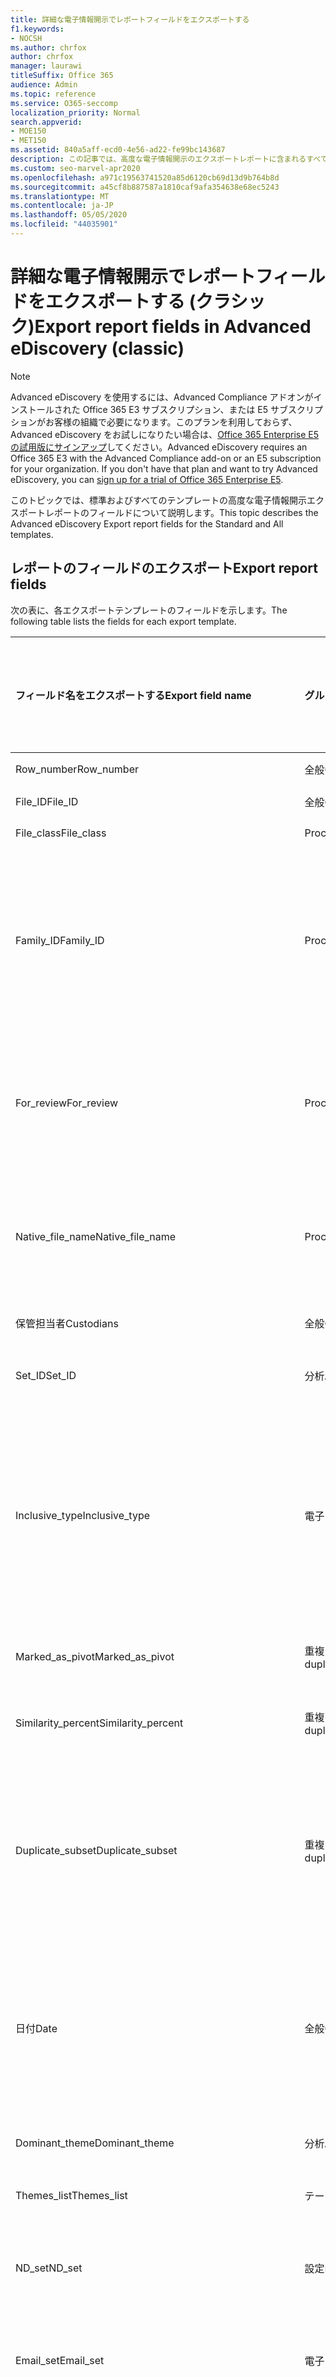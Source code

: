 ```yaml
---
title: 詳細な電子情報開示でレポートフィールドをエクスポートする
f1.keywords:
- NOCSH
ms.author: chrfox
author: chrfox
manager: laurawi
titleSuffix: Office 365
audience: Admin
ms.topic: reference
ms.service: O365-seccomp
localization_priority: Normal
search.appverid:
- MOE150
- MET150
ms.assetid: 840a5aff-ecd0-4e56-ad22-fe99bc143687
description: この記事では、高度な電子情報開示のエクスポートレポートに含まれるすべてのフィールドについて説明します。
ms.custom: seo-marvel-apr2020
ms.openlocfilehash: a971c19563741520a85d6120cb69d13d9b764b8d
ms.sourcegitcommit: a45cf8b887587a1810caf9afa354638e68ec5243
ms.translationtype: MT
ms.contentlocale: ja-JP
ms.lasthandoff: 05/05/2020
ms.locfileid: "44035901"
---
```

# <a name="export-report-fields-in-advanced-ediscovery-classic"></a><span data-ttu-id="6d597-103">詳細な電子情報開示でレポートフィールドをエクスポートする (クラシック)</span><span class="sxs-lookup"><span data-stu-id="6d597-103">Export report fields in Advanced eDiscovery (classic)</span></span>

> [!NOTE]
> <span data-ttu-id="6d597-p101">Advanced eDiscovery を使用するには、Advanced Compliance アドオンがインストールされた Office 365 E3 サブスクリプション、または E5 サブスクリプションがお客様の組織で必要になります。このプランを利用しておらず、Advanced eDiscovery をお試しになりたい場合は、[Office 365 Enterprise E5 の試用版にサインアップ](https://go.microsoft.com/fwlink/p/?LinkID=698279)してください。</span><span class="sxs-lookup"><span data-stu-id="6d597-p101">Advanced eDiscovery requires an Office 365 E3 with the Advanced Compliance add-on or an E5 subscription for your organization. If you don't have that plan and want to try Advanced eDiscovery, you can [sign up for a trial of Office 365 Enterprise E5](https://go.microsoft.com/fwlink/p/?LinkID=698279).</span></span> 
  
<span data-ttu-id="6d597-106">このトピックでは、標準およびすべてのテンプレートの高度な電子情報開示エクスポートレポートのフィールドについて説明します。</span><span class="sxs-lookup"><span data-stu-id="6d597-106">This topic describes the Advanced eDiscovery Export report fields for the Standard and All templates.</span></span>
  
## <a name="export-report-fields"></a><span data-ttu-id="6d597-107">レポートのフィールドのエクスポート</span><span class="sxs-lookup"><span data-stu-id="6d597-107">Export report fields</span></span>

<span data-ttu-id="6d597-108">次の表に、各エクスポートテンプレートのフィールドを示します。</span><span class="sxs-lookup"><span data-stu-id="6d597-108">The following table lists the fields for each export template.</span></span>
  
|<span data-ttu-id="6d597-109">**フィールド名をエクスポートする**</span><span class="sxs-lookup"><span data-stu-id="6d597-109">**Export field name**</span></span>|<span data-ttu-id="6d597-110">**グループ**</span><span class="sxs-lookup"><span data-stu-id="6d597-110">**Group**</span></span>|<span data-ttu-id="6d597-111">**説明**</span><span class="sxs-lookup"><span data-stu-id="6d597-111">**Description**</span></span>|<span data-ttu-id="6d597-112">**標準テンプレートで使用可能**</span><span class="sxs-lookup"><span data-stu-id="6d597-112">**Available in Standard template**</span></span>|<span data-ttu-id="6d597-113">**すべてのテンプレートで使用可能**</span><span class="sxs-lookup"><span data-stu-id="6d597-113">**Available in All template**</span></span>|
|:-----|:-----|:-----|:-----|:-----|
|<span data-ttu-id="6d597-114">Row_number</span><span class="sxs-lookup"><span data-stu-id="6d597-114">Row_number</span></span>  <br/> |<span data-ttu-id="6d597-115">全般</span><span class="sxs-lookup"><span data-stu-id="6d597-115">General</span></span>  <br/> |<span data-ttu-id="6d597-116">行番号を指定します。</span><span class="sxs-lookup"><span data-stu-id="6d597-116">Row number.</span></span>  <br/> |<span data-ttu-id="6d597-117">はい</span><span class="sxs-lookup"><span data-stu-id="6d597-117">Yes</span></span>  <br/> |<span data-ttu-id="6d597-118">はい</span><span class="sxs-lookup"><span data-stu-id="6d597-118">Yes</span></span>  <br/> |
|<span data-ttu-id="6d597-119">File_ID</span><span class="sxs-lookup"><span data-stu-id="6d597-119">File_ID</span></span>  <br/> |<span data-ttu-id="6d597-120">全般</span><span class="sxs-lookup"><span data-stu-id="6d597-120">General</span></span>  <br/> |<span data-ttu-id="6d597-121">ファイル ID。</span><span class="sxs-lookup"><span data-stu-id="6d597-121">File ID.</span></span>  <br/> |<span data-ttu-id="6d597-122">はい</span><span class="sxs-lookup"><span data-stu-id="6d597-122">Yes</span></span>  <br/> |<span data-ttu-id="6d597-123">はい</span><span class="sxs-lookup"><span data-stu-id="6d597-123">Yes</span></span>  <br/> |
|<span data-ttu-id="6d597-124">File_class</span><span class="sxs-lookup"><span data-stu-id="6d597-124">File_class</span></span>  <br/> |<span data-ttu-id="6d597-125">Processing</span><span class="sxs-lookup"><span data-stu-id="6d597-125">Processing</span></span>  <br/> |<span data-ttu-id="6d597-126">File クラス。</span><span class="sxs-lookup"><span data-stu-id="6d597-126">File class.</span></span>  <br/> |<span data-ttu-id="6d597-127">はい</span><span class="sxs-lookup"><span data-stu-id="6d597-127">Yes</span></span>  <br/> |<span data-ttu-id="6d597-128">はい</span><span class="sxs-lookup"><span data-stu-id="6d597-128">Yes</span></span>  <br/> |
|<span data-ttu-id="6d597-129">Family_ID</span><span class="sxs-lookup"><span data-stu-id="6d597-129">Family_ID</span></span>  <br/> |<span data-ttu-id="6d597-130">Processing</span><span class="sxs-lookup"><span data-stu-id="6d597-130">Processing</span></span>  <br/> |<span data-ttu-id="6d597-131">ファイルをグループ化するために使用される数値識別子 (通常はメールインスタンスとその添付ファイル)。</span><span class="sxs-lookup"><span data-stu-id="6d597-131">Numeric identifier that is used to group files (usually email instance and its attachments).</span></span>  <br/> |<span data-ttu-id="6d597-132">はい</span><span class="sxs-lookup"><span data-stu-id="6d597-132">Yes</span></span>  <br/> |<span data-ttu-id="6d597-133">はい</span><span class="sxs-lookup"><span data-stu-id="6d597-133">Yes</span></span>  <br/> |
|<span data-ttu-id="6d597-134">For_review</span><span class="sxs-lookup"><span data-stu-id="6d597-134">For_review</span></span>  <br/> |<span data-ttu-id="6d597-135">Processing</span><span class="sxs-lookup"><span data-stu-id="6d597-135">Processing</span></span>  <br/> |<span data-ttu-id="6d597-136">フィールドがレビューのためにエクスポートに含まれることを示すフラグ。</span><span class="sxs-lookup"><span data-stu-id="6d597-136">Flag to indicate that the field will be included in export for review.</span></span>  <br/> |<span data-ttu-id="6d597-137">はい</span><span class="sxs-lookup"><span data-stu-id="6d597-137">Yes</span></span>  <br/> |<span data-ttu-id="6d597-138">はい</span><span class="sxs-lookup"><span data-stu-id="6d597-138">Yes</span></span>  <br/> |
|<span data-ttu-id="6d597-139">Native_file_name</span><span class="sxs-lookup"><span data-stu-id="6d597-139">Native_file_name</span></span>  <br/> |<span data-ttu-id="6d597-140">Processing</span><span class="sxs-lookup"><span data-stu-id="6d597-140">Processing</span></span>  <br/> |<span data-ttu-id="6d597-141">ネイティブファイル名。フォルダーと拡張子を参照しません。</span><span class="sxs-lookup"><span data-stu-id="6d597-141">Native file name, without referencing folder and extension.</span></span>  <br/> |<span data-ttu-id="6d597-142">はい</span><span class="sxs-lookup"><span data-stu-id="6d597-142">Yes</span></span>  <br/> |<span data-ttu-id="6d597-143">はい</span><span class="sxs-lookup"><span data-stu-id="6d597-143">Yes</span></span>  <br/> |
|<span data-ttu-id="6d597-144">保管担当者</span><span class="sxs-lookup"><span data-stu-id="6d597-144">Custodians</span></span>  <br/> |<span data-ttu-id="6d597-145">全般</span><span class="sxs-lookup"><span data-stu-id="6d597-145">General</span></span>  <br/> |<span data-ttu-id="6d597-146">ファイルの保管担当者。</span><span class="sxs-lookup"><span data-stu-id="6d597-146">Custodian of the file.</span></span>  <br/> |<span data-ttu-id="6d597-147">はい</span><span class="sxs-lookup"><span data-stu-id="6d597-147">Yes</span></span>  <br/> |<span data-ttu-id="6d597-148">はい</span><span class="sxs-lookup"><span data-stu-id="6d597-148">Yes</span></span>  <br/> |
|<span data-ttu-id="6d597-149">Set_ID</span><span class="sxs-lookup"><span data-stu-id="6d597-149">Set_ID</span></span>  <br/> |<span data-ttu-id="6d597-150">分析</span><span class="sxs-lookup"><span data-stu-id="6d597-150">Analyze</span></span>  <br/> |<span data-ttu-id="6d597-151">"ND set" または "Email set" id。</span><span class="sxs-lookup"><span data-stu-id="6d597-151">"ND set" or "Email set" id.</span></span>  <br/> |<span data-ttu-id="6d597-152">はい</span><span class="sxs-lookup"><span data-stu-id="6d597-152">Yes</span></span>  <br/> |<span data-ttu-id="6d597-153">はい</span><span class="sxs-lookup"><span data-stu-id="6d597-153">Yes</span></span>  <br/> |
|<span data-ttu-id="6d597-154">Inclusive_type</span><span class="sxs-lookup"><span data-stu-id="6d597-154">Inclusive_type</span></span>  <br/> |<span data-ttu-id="6d597-155">電子メール</span><span class="sxs-lookup"><span data-stu-id="6d597-155">Email</span></span>  <br/> |<span data-ttu-id="6d597-156">次の値に従ってファイルが包含されているかどうかを示します。 0-包含ではない、1-包括、2: 包括的コピー。</span><span class="sxs-lookup"><span data-stu-id="6d597-156">Indicates if file is inclusive, according to the following values: 0 - not inclusive, 1 - Inclusive, 2 - Inclusive minus, 3 - Inclusive copy.</span></span>  <br/> |<span data-ttu-id="6d597-157">はい</span><span class="sxs-lookup"><span data-stu-id="6d597-157">Yes</span></span>  <br/> |<span data-ttu-id="6d597-158">はい</span><span class="sxs-lookup"><span data-stu-id="6d597-158">Yes</span></span>  <br/> |
|<span data-ttu-id="6d597-159">Marked_as_pivot</span><span class="sxs-lookup"><span data-stu-id="6d597-159">Marked_as_pivot</span></span>  <br/> |<span data-ttu-id="6d597-160">重複の近似</span><span class="sxs-lookup"><span data-stu-id="6d597-160">Near duplicates</span></span>  <br/> |<span data-ttu-id="6d597-161">ファイルがピボットかどうかを示します。</span><span class="sxs-lookup"><span data-stu-id="6d597-161">Indicates if the file is a pivot.</span></span>  <br/> |<span data-ttu-id="6d597-162">はい</span><span class="sxs-lookup"><span data-stu-id="6d597-162">Yes</span></span>  <br/> |<span data-ttu-id="6d597-163">はい</span><span class="sxs-lookup"><span data-stu-id="6d597-163">Yes</span></span>  <br/> |
|<span data-ttu-id="6d597-164">Similarity_percent</span><span class="sxs-lookup"><span data-stu-id="6d597-164">Similarity_percent</span></span>  <br/> |<span data-ttu-id="6d597-165">重複の近似</span><span class="sxs-lookup"><span data-stu-id="6d597-165">Near duplicates</span></span>  <br/> |<span data-ttu-id="6d597-166">ピボットに対する類似性の割合。</span><span class="sxs-lookup"><span data-stu-id="6d597-166">Percentage of similarity relative to the pivot.</span></span>  <br/> |<span data-ttu-id="6d597-167">はい</span><span class="sxs-lookup"><span data-stu-id="6d597-167">Yes</span></span>  <br/> |<span data-ttu-id="6d597-168">はい</span><span class="sxs-lookup"><span data-stu-id="6d597-168">Yes</span></span>  <br/> |
|<span data-ttu-id="6d597-169">Duplicate_subset</span><span class="sxs-lookup"><span data-stu-id="6d597-169">Duplicate_subset</span></span>  <br/> |<span data-ttu-id="6d597-170">重複の近似</span><span class="sxs-lookup"><span data-stu-id="6d597-170">Near duplicates</span></span>  <br/> |<span data-ttu-id="6d597-171">重複したサブセットの一意の識別子。</span><span class="sxs-lookup"><span data-stu-id="6d597-171">Unique identifier of the duplicate subset.</span></span> <span data-ttu-id="6d597-172">ファイルが完全にテキストの複製であるかどうかを示します。</span><span class="sxs-lookup"><span data-stu-id="6d597-172">Indicates whether the file has exact text duplicates.</span></span>  <br/> |<span data-ttu-id="6d597-173">はい</span><span class="sxs-lookup"><span data-stu-id="6d597-173">Yes</span></span>  <br/> |<span data-ttu-id="6d597-174">はい</span><span class="sxs-lookup"><span data-stu-id="6d597-174">Yes</span></span>  <br/> |
|<span data-ttu-id="6d597-175">日付</span><span class="sxs-lookup"><span data-stu-id="6d597-175">Date</span></span>  <br/> |<span data-ttu-id="6d597-176">全般</span><span class="sxs-lookup"><span data-stu-id="6d597-176">General</span></span>  <br/> |<span data-ttu-id="6d597-177">ファイルの日付 (ファイルの種類によって異なります-電子メール: 送信日、ドキュメント: 日付が変更されます)。</span><span class="sxs-lookup"><span data-stu-id="6d597-177">Date of file (depends on file type - email: date sent; document: date modified).</span></span>  <br/> |<span data-ttu-id="6d597-178">はい</span><span class="sxs-lookup"><span data-stu-id="6d597-178">Yes</span></span>  <br/> |<span data-ttu-id="6d597-179">はい</span><span class="sxs-lookup"><span data-stu-id="6d597-179">Yes</span></span>  <br/> |
|<span data-ttu-id="6d597-180">Dominant_theme</span><span class="sxs-lookup"><span data-stu-id="6d597-180">Dominant_theme</span></span>  <br/> |<span data-ttu-id="6d597-181">分析</span><span class="sxs-lookup"><span data-stu-id="6d597-181">Analyze</span></span>  <br/> |<span data-ttu-id="6d597-182">ファイルの主なテーマ。</span><span class="sxs-lookup"><span data-stu-id="6d597-182">Primary Theme of the file.</span></span>  <br/> |<span data-ttu-id="6d597-183">はい</span><span class="sxs-lookup"><span data-stu-id="6d597-183">Yes</span></span>  <br/> |<span data-ttu-id="6d597-184">はい</span><span class="sxs-lookup"><span data-stu-id="6d597-184">Yes</span></span>  <br/> |
|<span data-ttu-id="6d597-185">Themes_list</span><span class="sxs-lookup"><span data-stu-id="6d597-185">Themes_list</span></span>  <br/> |<span data-ttu-id="6d597-186">テーマ</span><span class="sxs-lookup"><span data-stu-id="6d597-186">Themes</span></span>  <br/> |<span data-ttu-id="6d597-187">テーマ名のリスト。</span><span class="sxs-lookup"><span data-stu-id="6d597-187">List of Theme names.</span></span>  <br/> |<span data-ttu-id="6d597-188">はい</span><span class="sxs-lookup"><span data-stu-id="6d597-188">Yes</span></span>  <br/> |<span data-ttu-id="6d597-189">はい</span><span class="sxs-lookup"><span data-stu-id="6d597-189">Yes</span></span>  <br/> |
|<span data-ttu-id="6d597-190">ND_set</span><span class="sxs-lookup"><span data-stu-id="6d597-190">ND_set</span></span>  <br/> |<span data-ttu-id="6d597-191">設定</span><span class="sxs-lookup"><span data-stu-id="6d597-191">EquiSet</span></span>  <br/> |<span data-ttu-id="6d597-192">Nearduplicate セットの一意の数値識別子。</span><span class="sxs-lookup"><span data-stu-id="6d597-192">Unique numeric identifier of a Nearduplicate set.</span></span>  <br/> |<span data-ttu-id="6d597-193">はい</span><span class="sxs-lookup"><span data-stu-id="6d597-193">Yes</span></span>  <br/> |<span data-ttu-id="6d597-194">はい</span><span class="sxs-lookup"><span data-stu-id="6d597-194">Yes</span></span>  <br/> |
|<span data-ttu-id="6d597-195">Email_set</span><span class="sxs-lookup"><span data-stu-id="6d597-195">Email_set</span></span>  <br/> |<span data-ttu-id="6d597-196">電子メール</span><span class="sxs-lookup"><span data-stu-id="6d597-196">Email</span></span>  <br/> |<span data-ttu-id="6d597-197">電子メールセットの一意の数値識別子。</span><span class="sxs-lookup"><span data-stu-id="6d597-197">Unique numeric identifier of an Email set.</span></span>  <br/> |<span data-ttu-id="6d597-198">はい</span><span class="sxs-lookup"><span data-stu-id="6d597-198">Yes</span></span>  <br/> |<span data-ttu-id="6d597-199">はい</span><span class="sxs-lookup"><span data-stu-id="6d597-199">Yes</span></span>  <br/> |
|<span data-ttu-id="6d597-200">Email_thread</span><span class="sxs-lookup"><span data-stu-id="6d597-200">Email_thread</span></span>  <br/> |<span data-ttu-id="6d597-201">電子メール</span><span class="sxs-lookup"><span data-stu-id="6d597-201">Email</span></span>  <br/> |<span data-ttu-id="6d597-202">メールセット内の電子メールの位置について説明します。これは、ルートから現在の電子メールへのすべてのノード Id で構成され、ピリオドで区切られています。</span><span class="sxs-lookup"><span data-stu-id="6d597-202">Describes the position of the email within the Email set Consists of all Node IDs from the root to the current email, separated by periods.</span></span>  <br/> |<span data-ttu-id="6d597-203">はい</span><span class="sxs-lookup"><span data-stu-id="6d597-203">Yes</span></span>  <br/> |<span data-ttu-id="6d597-204">はい</span><span class="sxs-lookup"><span data-stu-id="6d597-204">Yes</span></span>  <br/> |
|<span data-ttu-id="6d597-205">Email_subject</span><span class="sxs-lookup"><span data-stu-id="6d597-205">Email_subject</span></span>  <br/> |<span data-ttu-id="6d597-206">電子メール</span><span class="sxs-lookup"><span data-stu-id="6d597-206">Email</span></span>  <br/> |<span data-ttu-id="6d597-207">電子メールの件名。</span><span class="sxs-lookup"><span data-stu-id="6d597-207">Subject of the email.</span></span>  <br/> |<span data-ttu-id="6d597-208">はい</span><span class="sxs-lookup"><span data-stu-id="6d597-208">Yes</span></span>  <br/> |<span data-ttu-id="6d597-209">はい</span><span class="sxs-lookup"><span data-stu-id="6d597-209">Yes</span></span>  <br/> |
|<span data-ttu-id="6d597-210">Email_date_sent</span><span class="sxs-lookup"><span data-stu-id="6d597-210">Email_date_sent</span></span>  <br/> |<span data-ttu-id="6d597-211">電子メール</span><span class="sxs-lookup"><span data-stu-id="6d597-211">Email</span></span>  <br/> |<span data-ttu-id="6d597-212">電子メールが送信された日付。</span><span class="sxs-lookup"><span data-stu-id="6d597-212">Date on which the email was sent.</span></span>  <br/> |<span data-ttu-id="6d597-213">はい</span><span class="sxs-lookup"><span data-stu-id="6d597-213">Yes</span></span>  <br/> |<span data-ttu-id="6d597-214">はい</span><span class="sxs-lookup"><span data-stu-id="6d597-214">Yes</span></span>  <br/> |
|<span data-ttu-id="6d597-215">Email_participants</span><span class="sxs-lookup"><span data-stu-id="6d597-215">Email_participants</span></span>  <br/> |<span data-ttu-id="6d597-216">電子メール</span><span class="sxs-lookup"><span data-stu-id="6d597-216">Email</span></span>  <br/> |<span data-ttu-id="6d597-217">電子メールスレッド内のすべての参加者の電子メールアドレス (欠落したリンクを含む)。</span><span class="sxs-lookup"><span data-stu-id="6d597-217">Email addresses of all participants in an email thread, including for missing links.</span></span>  <br/> |<span data-ttu-id="6d597-218">はい</span><span class="sxs-lookup"><span data-stu-id="6d597-218">Yes</span></span>  <br/> |<span data-ttu-id="6d597-219">はい</span><span class="sxs-lookup"><span data-stu-id="6d597-219">Yes</span></span>  <br/> |
|<span data-ttu-id="6d597-220">Email_participant_domains</span><span class="sxs-lookup"><span data-stu-id="6d597-220">Email_participant_domains</span></span>  <br/> |<span data-ttu-id="6d597-221">電子メール</span><span class="sxs-lookup"><span data-stu-id="6d597-221">Email</span></span>  <br/> |<span data-ttu-id="6d597-222">電子メールスレッド内のすべての参加者のドメイン (欠落したリンクを含む)。</span><span class="sxs-lookup"><span data-stu-id="6d597-222">Domains of all participants in an email thread, including for missing link.</span></span>  <br/> |<span data-ttu-id="6d597-223">はい</span><span class="sxs-lookup"><span data-stu-id="6d597-223">Yes</span></span>  <br/> |<span data-ttu-id="6d597-224">はい</span><span class="sxs-lookup"><span data-stu-id="6d597-224">Yes</span></span>  <br/> |
|<span data-ttu-id="6d597-225">Email_sender</span><span class="sxs-lookup"><span data-stu-id="6d597-225">Email_sender</span></span>  <br/> |<span data-ttu-id="6d597-226">電子メール</span><span class="sxs-lookup"><span data-stu-id="6d597-226">Email</span></span>  <br/> |<span data-ttu-id="6d597-227">電子メールの送信者の名前またはアドレス。</span><span class="sxs-lookup"><span data-stu-id="6d597-227">Email sender name and/or address.</span></span>  <br/> |<span data-ttu-id="6d597-228">はい</span><span class="sxs-lookup"><span data-stu-id="6d597-228">Yes</span></span>  <br/> |<span data-ttu-id="6d597-229">はい</span><span class="sxs-lookup"><span data-stu-id="6d597-229">Yes</span></span>  <br/> |
|<span data-ttu-id="6d597-230">Email_sender_domain</span><span class="sxs-lookup"><span data-stu-id="6d597-230">Email_sender_domain</span></span>  <br/> |<span data-ttu-id="6d597-231">電子メール</span><span class="sxs-lookup"><span data-stu-id="6d597-231">Email</span></span>  <br/> |<span data-ttu-id="6d597-232">電子メールの送信者のドメイン。</span><span class="sxs-lookup"><span data-stu-id="6d597-232">Email sender's domain.</span></span>  <br/> |<span data-ttu-id="6d597-233">はい</span><span class="sxs-lookup"><span data-stu-id="6d597-233">Yes</span></span>  <br/> |<span data-ttu-id="6d597-234">はい</span><span class="sxs-lookup"><span data-stu-id="6d597-234">Yes</span></span>  <br/> |
|<span data-ttu-id="6d597-235">Email_to</span><span class="sxs-lookup"><span data-stu-id="6d597-235">Email_to</span></span>  <br/> |<span data-ttu-id="6d597-236">電子メール</span><span class="sxs-lookup"><span data-stu-id="6d597-236">Email</span></span>  <br/> |<span data-ttu-id="6d597-237">電子メールの受信者に送信します。</span><span class="sxs-lookup"><span data-stu-id="6d597-237">To recipient of the email.</span></span>  <br/> |<span data-ttu-id="6d597-238">はい</span><span class="sxs-lookup"><span data-stu-id="6d597-238">Yes</span></span>  <br/> |<span data-ttu-id="6d597-239">はい</span><span class="sxs-lookup"><span data-stu-id="6d597-239">Yes</span></span>  <br/> |
|<span data-ttu-id="6d597-240">Email_cc</span><span class="sxs-lookup"><span data-stu-id="6d597-240">Email_cc</span></span>  <br/> |<span data-ttu-id="6d597-241">電子メール</span><span class="sxs-lookup"><span data-stu-id="6d597-241">Email</span></span>  <br/> |<span data-ttu-id="6d597-242">電子メールの CC 受信者。</span><span class="sxs-lookup"><span data-stu-id="6d597-242">CC recipient of the email.</span></span>  <br/> |<span data-ttu-id="6d597-243">はい</span><span class="sxs-lookup"><span data-stu-id="6d597-243">Yes</span></span>  <br/> |<span data-ttu-id="6d597-244">はい</span><span class="sxs-lookup"><span data-stu-id="6d597-244">Yes</span></span>  <br/> |
|<span data-ttu-id="6d597-245">Email_bcc</span><span class="sxs-lookup"><span data-stu-id="6d597-245">Email_bcc</span></span>  <br/> |<span data-ttu-id="6d597-246">電子メール</span><span class="sxs-lookup"><span data-stu-id="6d597-246">Email</span></span>  <br/> |<span data-ttu-id="6d597-247">電子メールの BCC 受信者。</span><span class="sxs-lookup"><span data-stu-id="6d597-247">BCC recipient of the email.</span></span>  <br/> |<span data-ttu-id="6d597-248">はい</span><span class="sxs-lookup"><span data-stu-id="6d597-248">Yes</span></span>  <br/> |<span data-ttu-id="6d597-249">はい</span><span class="sxs-lookup"><span data-stu-id="6d597-249">Yes</span></span>  <br/> |
|<span data-ttu-id="6d597-250">Email_recipient_domains</span><span class="sxs-lookup"><span data-stu-id="6d597-250">Email_recipient_domains</span></span>  <br/> |<span data-ttu-id="6d597-251">電子メール</span><span class="sxs-lookup"><span data-stu-id="6d597-251">Email</span></span>  <br/> |<span data-ttu-id="6d597-252">電子メール受信者ドメイン (宛先、CC、および BCC)。</span><span class="sxs-lookup"><span data-stu-id="6d597-252">Email recipients domains (To, CC, and BCC).</span></span>  <br/> |<span data-ttu-id="6d597-253">はい</span><span class="sxs-lookup"><span data-stu-id="6d597-253">Yes</span></span>  <br/> |<span data-ttu-id="6d597-254">はい</span><span class="sxs-lookup"><span data-stu-id="6d597-254">Yes</span></span>  <br/> |
|<span data-ttu-id="6d597-255">Email_date_received</span><span class="sxs-lookup"><span data-stu-id="6d597-255">Email_date_received</span></span>  <br/> |<span data-ttu-id="6d597-256">電子メール</span><span class="sxs-lookup"><span data-stu-id="6d597-256">Email</span></span>  <br/> |<span data-ttu-id="6d597-257">電子メールが受信された日付。</span><span class="sxs-lookup"><span data-stu-id="6d597-257">Date on which email was received.</span></span>  <br/> |<span data-ttu-id="6d597-258">はい</span><span class="sxs-lookup"><span data-stu-id="6d597-258">Yes</span></span>  <br/> |<span data-ttu-id="6d597-259">はい</span><span class="sxs-lookup"><span data-stu-id="6d597-259">Yes</span></span>  <br/> |
|<span data-ttu-id="6d597-260">Email_action</span><span class="sxs-lookup"><span data-stu-id="6d597-260">Email_action</span></span>  <br/> |<span data-ttu-id="6d597-261">電子メール</span><span class="sxs-lookup"><span data-stu-id="6d597-261">Email</span></span>  <br/> |<span data-ttu-id="6d597-262">値: メールの件名に従ってください。 "Forward" ("FW:")、"Reply" ("RE:" の場合) または "その他" (他の件名テキスト)。</span><span class="sxs-lookup"><span data-stu-id="6d597-262">Values: according to Email Subject: "Forward" (for "FW:"), "Reply" (for "RE:") or "Other" (other Subject text).</span></span>  <br/> |<span data-ttu-id="6d597-263">はい</span><span class="sxs-lookup"><span data-stu-id="6d597-263">Yes</span></span>  <br/> |<span data-ttu-id="6d597-264">はい</span><span class="sxs-lookup"><span data-stu-id="6d597-264">Yes</span></span>  <br/> |
|<span data-ttu-id="6d597-265">Meeting_Start_Date/Time</span><span class="sxs-lookup"><span data-stu-id="6d597-265">Meeting_Start_Date/Time</span></span>  <br/> ||<span data-ttu-id="6d597-266">会議アイテムが開始された日付と時刻。</span><span class="sxs-lookup"><span data-stu-id="6d597-266">The date and time at which a meeting item started.</span></span>  <br/> |<span data-ttu-id="6d597-267">はい</span><span class="sxs-lookup"><span data-stu-id="6d597-267">Yes</span></span>  <br/> |<span data-ttu-id="6d597-268">はい</span><span class="sxs-lookup"><span data-stu-id="6d597-268">Yes</span></span>  <br/> |
|<span data-ttu-id="6d597-269">Meeting_End_Date/Time</span><span class="sxs-lookup"><span data-stu-id="6d597-269">Meeting_End_Date/Time</span></span>  <br/> ||<span data-ttu-id="6d597-270">会議アイテムが終了した日付と時刻。</span><span class="sxs-lookup"><span data-stu-id="6d597-270">The date and time at which a meeting item ended.</span></span>  <br/> |<span data-ttu-id="6d597-271">はい</span><span class="sxs-lookup"><span data-stu-id="6d597-271">Yes</span></span>  <br/> |<span data-ttu-id="6d597-272">はい</span><span class="sxs-lookup"><span data-stu-id="6d597-272">Yes</span></span>  <br/> |
|<span data-ttu-id="6d597-273">File_relevance_score</span><span class="sxs-lookup"><span data-stu-id="6d597-273">File_relevance_score</span></span>  <br/> |<span data-ttu-id="6d597-274">関連性</span><span class="sxs-lookup"><span data-stu-id="6d597-274">Relevance</span></span>  <br/> |<span data-ttu-id="6d597-275">関連性スコア (0-100)。</span><span class="sxs-lookup"><span data-stu-id="6d597-275">Relevance score (0-100).</span></span> <span data-ttu-id="6d597-276">問題ごと。</span><span class="sxs-lookup"><span data-stu-id="6d597-276">Per issue.</span></span>  <br/> |<span data-ttu-id="6d597-277">はい</span><span class="sxs-lookup"><span data-stu-id="6d597-277">Yes</span></span>  <br/> |<span data-ttu-id="6d597-278">はい</span><span class="sxs-lookup"><span data-stu-id="6d597-278">Yes</span></span>  <br/> |
|<span data-ttu-id="6d597-279">Family_relevance_score</span><span class="sxs-lookup"><span data-stu-id="6d597-279">Family_relevance_score</span></span>  <br/> |<span data-ttu-id="6d597-280">関連性</span><span class="sxs-lookup"><span data-stu-id="6d597-280">Relevance</span></span>  <br/> |<span data-ttu-id="6d597-281">最大ファミリの関連性スコア (0-100)。</span><span class="sxs-lookup"><span data-stu-id="6d597-281">Max family Relevance score (0-100).</span></span> <span data-ttu-id="6d597-282">問題ごと。</span><span class="sxs-lookup"><span data-stu-id="6d597-282">Per issue.</span></span>  <br/> |<span data-ttu-id="6d597-283">はい</span><span class="sxs-lookup"><span data-stu-id="6d597-283">Yes</span></span>  <br/> |<span data-ttu-id="6d597-284">はい</span><span class="sxs-lookup"><span data-stu-id="6d597-284">Yes</span></span>  <br/> |
|<span data-ttu-id="6d597-285">Relevance_tag</span><span class="sxs-lookup"><span data-stu-id="6d597-285">Relevance_tag</span></span>  <br/> |<span data-ttu-id="6d597-286">関連性</span><span class="sxs-lookup"><span data-stu-id="6d597-286">Relevance</span></span>  <br/> |<span data-ttu-id="6d597-287">関連性のあるファイルに手動でタグ付けされたファイルのタグ付け。</span><span class="sxs-lookup"><span data-stu-id="6d597-287">Tagging of the file, if the file was manually tagged in Relevance.</span></span> <span data-ttu-id="6d597-288">問題ごと。</span><span class="sxs-lookup"><span data-stu-id="6d597-288">Per issue.</span></span>  <br/> |<span data-ttu-id="6d597-289">はい</span><span class="sxs-lookup"><span data-stu-id="6d597-289">Yes</span></span>  <br/> |<span data-ttu-id="6d597-290">はい</span><span class="sxs-lookup"><span data-stu-id="6d597-290">Yes</span></span>  <br/> |
|<span data-ttu-id="6d597-291">Relevance_load_group</span><span class="sxs-lookup"><span data-stu-id="6d597-291">Relevance_load_group</span></span>  <br/> |<span data-ttu-id="6d597-292">関連性</span><span class="sxs-lookup"><span data-stu-id="6d597-292">Relevance</span></span>  <br/> |<span data-ttu-id="6d597-293">問題ごとにフィールドを指定したファイルの関連性負荷グループ。</span><span class="sxs-lookup"><span data-stu-id="6d597-293">Relevance Load group, of the specified file, with a field per issue.</span></span>  <br/> |<span data-ttu-id="6d597-294">はい</span><span class="sxs-lookup"><span data-stu-id="6d597-294">Yes</span></span>  <br/> |<span data-ttu-id="6d597-295">はい</span><span class="sxs-lookup"><span data-stu-id="6d597-295">Yes</span></span>  <br/> |
|<span data-ttu-id="6d597-296">Normalized_relevance_score</span><span class="sxs-lookup"><span data-stu-id="6d597-296">Normalized_relevance_score</span></span>  <br/> |<span data-ttu-id="6d597-297">関連性</span><span class="sxs-lookup"><span data-stu-id="6d597-297">Relevance</span></span>  <br/> |<span data-ttu-id="6d597-298">正規化された関連性スコア (0-100)。これは、問題と負荷の間で比較できます。</span><span class="sxs-lookup"><span data-stu-id="6d597-298">Normalized Relevance score (0-100), which is comparable between issues and loads.</span></span>  <br/> |<span data-ttu-id="6d597-299">はい</span><span class="sxs-lookup"><span data-stu-id="6d597-299">Yes</span></span>  <br/> |<span data-ttu-id="6d597-300">はい</span><span class="sxs-lookup"><span data-stu-id="6d597-300">Yes</span></span>  <br/> |
|<span data-ttu-id="6d597-301">Marked_as_seed</span><span class="sxs-lookup"><span data-stu-id="6d597-301">Marked_as_seed</span></span>  <br/> |<span data-ttu-id="6d597-302">関連性</span><span class="sxs-lookup"><span data-stu-id="6d597-302">Relevance</span></span>  <br/> |<span data-ttu-id="6d597-303">ファイルのタグ付け (issue/category ごとに関連するシードファイルとして設定されている場合)。</span><span class="sxs-lookup"><span data-stu-id="6d597-303">Tagging of the file, if it was set to be as a seed file in Relevance Per issue/category.</span></span>  <br/> |<span data-ttu-id="6d597-304">はい</span><span class="sxs-lookup"><span data-stu-id="6d597-304">Yes</span></span>  <br/> |<span data-ttu-id="6d597-305">はい</span><span class="sxs-lookup"><span data-stu-id="6d597-305">Yes</span></span>  <br/> |
|<span data-ttu-id="6d597-306">Marked_as_pre タグ付き</span><span class="sxs-lookup"><span data-stu-id="6d597-306">Marked_as_pre-tagged</span></span>  <br/> |<span data-ttu-id="6d597-307">関連性</span><span class="sxs-lookup"><span data-stu-id="6d597-307">Relevance</span></span>  <br/> |<span data-ttu-id="6d597-308">ファイルのタグ付け (issue/category ごとに関連性のあるタグ付け済みとして設定されている場合)。</span><span class="sxs-lookup"><span data-stu-id="6d597-308">Tagging of the file, if it was set as pre-tagged in Relevance Per issue/category.</span></span>  <br/> |<span data-ttu-id="6d597-309">はい</span><span class="sxs-lookup"><span data-stu-id="6d597-309">Yes</span></span>  <br/> |<span data-ttu-id="6d597-310">はい</span><span class="sxs-lookup"><span data-stu-id="6d597-310">Yes</span></span>  <br/> |
|<span data-ttu-id="6d597-311">Relevance_status_description</span><span class="sxs-lookup"><span data-stu-id="6d597-311">Relevance_status_description</span></span>  <br/> |<span data-ttu-id="6d597-312">関連性</span><span class="sxs-lookup"><span data-stu-id="6d597-312">Relevance</span></span>  <br/> |<span data-ttu-id="6d597-313">関連性状態の説明。</span><span class="sxs-lookup"><span data-stu-id="6d597-313">Description of the relevance status.</span></span>  <br/> |<span data-ttu-id="6d597-314">はい</span><span class="sxs-lookup"><span data-stu-id="6d597-314">Yes</span></span>  <br/> |<span data-ttu-id="6d597-315">はい</span><span class="sxs-lookup"><span data-stu-id="6d597-315">Yes</span></span>  <br/> |
|<span data-ttu-id="6d597-316">コメント</span><span class="sxs-lookup"><span data-stu-id="6d597-316">Comment</span></span>  <br/> |<span data-ttu-id="6d597-317">全般</span><span class="sxs-lookup"><span data-stu-id="6d597-317">General</span></span>  <br/> |<span data-ttu-id="6d597-318">ユーザーによって入力されたコメント。</span><span class="sxs-lookup"><span data-stu-id="6d597-318">Comment entered by the user.</span></span>  <br/> |<span data-ttu-id="6d597-319">はい</span><span class="sxs-lookup"><span data-stu-id="6d597-319">Yes</span></span>  <br/> |<span data-ttu-id="6d597-320">はい</span><span class="sxs-lookup"><span data-stu-id="6d597-320">Yes</span></span>  <br/> |
|<span data-ttu-id="6d597-321">Export_input_path</span><span class="sxs-lookup"><span data-stu-id="6d597-321">Export_input_path</span></span>  <br/> |<span data-ttu-id="6d597-322">Processing</span><span class="sxs-lookup"><span data-stu-id="6d597-322">Processing</span></span>  <br/> |<span data-ttu-id="6d597-323">入力パスをエクスポートします。</span><span class="sxs-lookup"><span data-stu-id="6d597-323">Export input path.</span></span>  <br/> |<span data-ttu-id="6d597-324">はい</span><span class="sxs-lookup"><span data-stu-id="6d597-324">Yes</span></span>  <br/> |<span data-ttu-id="6d597-325">はい</span><span class="sxs-lookup"><span data-stu-id="6d597-325">Yes</span></span>  <br/> |
|<span data-ttu-id="6d597-326">Pivot_ID</span><span class="sxs-lookup"><span data-stu-id="6d597-326">Pivot_ID</span></span>  <br/> |<span data-ttu-id="6d597-327">重複の近似</span><span class="sxs-lookup"><span data-stu-id="6d597-327">Near Duplicates</span></span>  <br/> |<span data-ttu-id="6d597-328">ファイルのピボット ID。</span><span class="sxs-lookup"><span data-stu-id="6d597-328">Pivot ID of the file.</span></span>  <br/> |<span data-ttu-id="6d597-329">はい</span><span class="sxs-lookup"><span data-stu-id="6d597-329">Yes</span></span>  <br/> |<span data-ttu-id="6d597-330">はい</span><span class="sxs-lookup"><span data-stu-id="6d597-330">Yes</span></span>  <br/> |
|<span data-ttu-id="6d597-331">Family_size</span><span class="sxs-lookup"><span data-stu-id="6d597-331">Family_size</span></span>  <br/> |<span data-ttu-id="6d597-332">Processing</span><span class="sxs-lookup"><span data-stu-id="6d597-332">Processing</span></span>  <br/> |<span data-ttu-id="6d597-333">ファミリ内のファイルの数。</span><span class="sxs-lookup"><span data-stu-id="6d597-333">Number of files in a family.</span></span>  <br/> |<span data-ttu-id="6d597-334">はい</span><span class="sxs-lookup"><span data-stu-id="6d597-334">Yes</span></span>  <br/> |<span data-ttu-id="6d597-335">はい</span><span class="sxs-lookup"><span data-stu-id="6d597-335">Yes</span></span>  <br/> |
|<span data-ttu-id="6d597-336">Native_type</span><span class="sxs-lookup"><span data-stu-id="6d597-336">Native_type</span></span>  <br/> |<span data-ttu-id="6d597-337">Processing</span><span class="sxs-lookup"><span data-stu-id="6d597-337">Processing</span></span>  <br/> |<span data-ttu-id="6d597-338">ネイティブファイルの種類。</span><span class="sxs-lookup"><span data-stu-id="6d597-338">Native file type.</span></span> <span data-ttu-id="6d597-339">たとえば、スプレッドシートやプレゼンテーションなどです。</span><span class="sxs-lookup"><span data-stu-id="6d597-339">For example, spreadsheet or presentation.</span></span>  <br/> |<span data-ttu-id="6d597-340">はい</span><span class="sxs-lookup"><span data-stu-id="6d597-340">Yes</span></span>  <br/> |<span data-ttu-id="6d597-341">はい</span><span class="sxs-lookup"><span data-stu-id="6d597-341">Yes</span></span>  <br/> |
|<span data-ttu-id="6d597-342">Native_MD5</span><span class="sxs-lookup"><span data-stu-id="6d597-342">Native_MD5</span></span>  <br/> |<span data-ttu-id="6d597-343">Processing</span><span class="sxs-lookup"><span data-stu-id="6d597-343">Processing</span></span>  <br/> |<span data-ttu-id="6d597-344">ネイティブファイルの MD5 ハッシュ値。</span><span class="sxs-lookup"><span data-stu-id="6d597-344">MD5 hash value of the native file.</span></span>  <br/> |<span data-ttu-id="6d597-345">はい</span><span class="sxs-lookup"><span data-stu-id="6d597-345">Yes</span></span>  <br/> |<span data-ttu-id="6d597-346">はい</span><span class="sxs-lookup"><span data-stu-id="6d597-346">Yes</span></span>  <br/> |
|<span data-ttu-id="6d597-347">Native_size</span><span class="sxs-lookup"><span data-stu-id="6d597-347">Native_size</span></span>  <br/> |<span data-ttu-id="6d597-348">Processing</span><span class="sxs-lookup"><span data-stu-id="6d597-348">Processing</span></span>  <br/> |<span data-ttu-id="6d597-349">ネイティブファイルサイズ。</span><span class="sxs-lookup"><span data-stu-id="6d597-349">Native file size.</span></span>  <br/> |<span data-ttu-id="6d597-350">はい</span><span class="sxs-lookup"><span data-stu-id="6d597-350">Yes</span></span>  <br/> |<span data-ttu-id="6d597-351">はい</span><span class="sxs-lookup"><span data-stu-id="6d597-351">Yes</span></span>  <br/> |
|<span data-ttu-id="6d597-352">Native_extension</span><span class="sxs-lookup"><span data-stu-id="6d597-352">Native_extension</span></span>  <br/> |<span data-ttu-id="6d597-353">Processing</span><span class="sxs-lookup"><span data-stu-id="6d597-353">Processing</span></span>  <br/> |<span data-ttu-id="6d597-354">ネイティブファイル拡張子。</span><span class="sxs-lookup"><span data-stu-id="6d597-354">Native file extension.</span></span>  <br/> |<span data-ttu-id="6d597-355">はい</span><span class="sxs-lookup"><span data-stu-id="6d597-355">Yes</span></span>  <br/> |<span data-ttu-id="6d597-356">はい</span><span class="sxs-lookup"><span data-stu-id="6d597-356">Yes</span></span>  <br/> |
|<span data-ttu-id="6d597-357">Doc_date_modified</span><span class="sxs-lookup"><span data-stu-id="6d597-357">Doc_date_modified</span></span>  <br/> |<span data-ttu-id="6d597-358">ドキュメントのプロパティ</span><span class="sxs-lookup"><span data-stu-id="6d597-358">Document Properties</span></span>  <br/> |<span data-ttu-id="6d597-359">日付ネイティブファイルが変更されたので、ファイルのメタデータから取得しました。</span><span class="sxs-lookup"><span data-stu-id="6d597-359">Date native file was modified, taken from the file's metadata.</span></span>  <br/> |<span data-ttu-id="6d597-360">はい</span><span class="sxs-lookup"><span data-stu-id="6d597-360">Yes</span></span>  <br/> |<span data-ttu-id="6d597-361">はい</span><span class="sxs-lookup"><span data-stu-id="6d597-361">Yes</span></span>  <br/> |
|<span data-ttu-id="6d597-362">Doc_date_created</span><span class="sxs-lookup"><span data-stu-id="6d597-362">Doc_date_created</span></span>  <br/> |<span data-ttu-id="6d597-363">ドキュメントのプロパティ</span><span class="sxs-lookup"><span data-stu-id="6d597-363">Document Properties</span></span>  <br/> |<span data-ttu-id="6d597-364">ファイルのメタデータから取得した、日付のネイティブファイルが作成されました。</span><span class="sxs-lookup"><span data-stu-id="6d597-364">Date native file was created, taken from the file's metadata.</span></span>  <br/> |<span data-ttu-id="6d597-365">はい</span><span class="sxs-lookup"><span data-stu-id="6d597-365">Yes</span></span>  <br/> |<span data-ttu-id="6d597-366">はい</span><span class="sxs-lookup"><span data-stu-id="6d597-366">Yes</span></span>  <br/> |
|<span data-ttu-id="6d597-367">Doc_modified_by</span><span class="sxs-lookup"><span data-stu-id="6d597-367">Doc_modified_by</span></span>  <br/> |<span data-ttu-id="6d597-368">ドキュメントのプロパティ</span><span class="sxs-lookup"><span data-stu-id="6d597-368">Document Properties</span></span>  <br/> |<span data-ttu-id="6d597-369">ファイルのメタデータから取得した、ネイティブファイルを変更したユーザー。</span><span class="sxs-lookup"><span data-stu-id="6d597-369">User who modified native file, taken from the file's metadata.</span></span>  <br/> |<span data-ttu-id="6d597-370">はい</span><span class="sxs-lookup"><span data-stu-id="6d597-370">Yes</span></span>  <br/> |<span data-ttu-id="6d597-371">はい</span><span class="sxs-lookup"><span data-stu-id="6d597-371">Yes</span></span>  <br/> |
|<span data-ttu-id="6d597-372">O365_date_modified</span><span class="sxs-lookup"><span data-stu-id="6d597-372">O365_date_modified</span></span>  <br/> |<span data-ttu-id="6d597-373">ドキュメントのプロパティ</span><span class="sxs-lookup"><span data-stu-id="6d597-373">Document Properties</span></span>  <br/> |<span data-ttu-id="6d597-374">日付ネイティブファイルが変更されました。 SharePoint または Exchange フィールドのいずれかを使用します。</span><span class="sxs-lookup"><span data-stu-id="6d597-374">Date native file was modified, taken from the either SharePoint or Exchange fields.</span></span>  <br/> |<span data-ttu-id="6d597-375">はい</span><span class="sxs-lookup"><span data-stu-id="6d597-375">Yes</span></span>  <br/> |<span data-ttu-id="6d597-376">はい</span><span class="sxs-lookup"><span data-stu-id="6d597-376">Yes</span></span>  <br/> |
|<span data-ttu-id="6d597-377">O365_date_created</span><span class="sxs-lookup"><span data-stu-id="6d597-377">O365_date_created</span></span>  <br/> |<span data-ttu-id="6d597-378">ドキュメントのプロパティ</span><span class="sxs-lookup"><span data-stu-id="6d597-378">Document Properties</span></span>  <br/> |<span data-ttu-id="6d597-379">日付ネイティブファイルが作成されました。これは、SharePoint または Exchange フィールドから取得されます。</span><span class="sxs-lookup"><span data-stu-id="6d597-379">Date native file was created, taken from either SharePoint or Exchange fields.</span></span>  <br/> |<span data-ttu-id="6d597-380">はい</span><span class="sxs-lookup"><span data-stu-id="6d597-380">Yes</span></span>  <br/> |<span data-ttu-id="6d597-381">はい</span><span class="sxs-lookup"><span data-stu-id="6d597-381">Yes</span></span>  <br/> |
|<span data-ttu-id="6d597-382">O365_modified_by</span><span class="sxs-lookup"><span data-stu-id="6d597-382">O365_modified_by</span></span>  <br/> |<span data-ttu-id="6d597-383">ドキュメントのプロパティ</span><span class="sxs-lookup"><span data-stu-id="6d597-383">Document Properties</span></span>  <br/> |<span data-ttu-id="6d597-384">SharePoint または Exchange のいずれかのフィールドから取得した、ネイティブファイルを最後に変更したユーザー。</span><span class="sxs-lookup"><span data-stu-id="6d597-384">User who last modified native file, taken from either SharePoint or Exchange fields.</span></span>  <br/> |<span data-ttu-id="6d597-385">はい</span><span class="sxs-lookup"><span data-stu-id="6d597-385">Yes</span></span>  <br/> |<span data-ttu-id="6d597-386">はい</span><span class="sxs-lookup"><span data-stu-id="6d597-386">Yes</span></span>  <br/> |
|<span data-ttu-id="6d597-387">Compound_path</span><span class="sxs-lookup"><span data-stu-id="6d597-387">Compound_path</span></span>  <br/> |<span data-ttu-id="6d597-388">Processing</span><span class="sxs-lookup"><span data-stu-id="6d597-388">Processing</span></span>  <br/> |<span data-ttu-id="6d597-389">複合ソースを含むネイティブファイルパス。</span><span class="sxs-lookup"><span data-stu-id="6d597-389">Native file path including its compound source.</span></span>  <br/> |<span data-ttu-id="6d597-390">はい</span><span class="sxs-lookup"><span data-stu-id="6d597-390">Yes</span></span>  <br/> |<span data-ttu-id="6d597-391">はい</span><span class="sxs-lookup"><span data-stu-id="6d597-391">Yes</span></span>  <br/> |
|<span data-ttu-id="6d597-392">Input_path</span><span class="sxs-lookup"><span data-stu-id="6d597-392">Input_path</span></span>  <br/> |<span data-ttu-id="6d597-393">Processing</span><span class="sxs-lookup"><span data-stu-id="6d597-393">Processing</span></span>  <br/> |<span data-ttu-id="6d597-394">入力ファイルのパス。</span><span class="sxs-lookup"><span data-stu-id="6d597-394">Path of the input file.</span></span>  <br/> |<span data-ttu-id="6d597-395">はい</span><span class="sxs-lookup"><span data-stu-id="6d597-395">Yes</span></span>  <br/> |<span data-ttu-id="6d597-396">はい</span><span class="sxs-lookup"><span data-stu-id="6d597-396">Yes</span></span>  <br/> |
|<span data-ttu-id="6d597-397">Input_date_modified</span><span class="sxs-lookup"><span data-stu-id="6d597-397">Input_date_modified</span></span>  <br/> |<span data-ttu-id="6d597-398">Processing</span><span class="sxs-lookup"><span data-stu-id="6d597-398">Processing</span></span>  <br/> |<span data-ttu-id="6d597-399">日付入力ファイルが最後に変更されました。</span><span class="sxs-lookup"><span data-stu-id="6d597-399">Date Input file was last modified.</span></span>  <br/> |<span data-ttu-id="6d597-400">はい</span><span class="sxs-lookup"><span data-stu-id="6d597-400">Yes</span></span>  <br/> |<span data-ttu-id="6d597-401">はい</span><span class="sxs-lookup"><span data-stu-id="6d597-401">Yes</span></span>  <br/> |
|<span data-ttu-id="6d597-402">ND_ET_sort_excl_attach</span><span class="sxs-lookup"><span data-stu-id="6d597-402">ND_ET_sort_excl_attach</span></span>  <br/> |<span data-ttu-id="6d597-403">分析</span><span class="sxs-lookup"><span data-stu-id="6d597-403">Analyze</span></span>  <br/> |<span data-ttu-id="6d597-404">校閲用の電子メールセットと ND セットの連結。</span><span class="sxs-lookup"><span data-stu-id="6d597-404">Concatenation of Email set and ND set for review.</span></span> <span data-ttu-id="6d597-405">' D ' は ND セットにプレフィックスとして追加され、"E" が電子メールセットに追加されます。</span><span class="sxs-lookup"><span data-stu-id="6d597-405">'D' is added as a prefix to ND sets, and 'E' is added to Email ssets.</span></span>  <br/> |<span data-ttu-id="6d597-406">はい</span><span class="sxs-lookup"><span data-stu-id="6d597-406">Yes</span></span>  <br/> |<span data-ttu-id="6d597-407">はい</span><span class="sxs-lookup"><span data-stu-id="6d597-407">Yes</span></span>  <br/> |
|<span data-ttu-id="6d597-408">ND_ET_sort_incl_attach</span><span class="sxs-lookup"><span data-stu-id="6d597-408">ND_ET_sort_incl_attach</span></span>  <br/> |<span data-ttu-id="6d597-409">分析</span><span class="sxs-lookup"><span data-stu-id="6d597-409">Analyze</span></span>  <br/> |<span data-ttu-id="6d597-410">電子メールセットとレビュー用の ND セットの連結は、ND セットにプレフィックスとして追加され、"E" が電子メールセットに追加されます。</span><span class="sxs-lookup"><span data-stu-id="6d597-410">Concatenation of Email set and ND set for review 'D' is added as a prefix to ND sets, and 'E' is added to Email sets.</span></span> <span data-ttu-id="6d597-411">さらに、Email_set 内の各電子メールの後に適切な添付ファイルが続きます。</span><span class="sxs-lookup"><span data-stu-id="6d597-411">In addition, each email within an Email_set is followed by its appropriate attachments.</span></span>  <br/> |<span data-ttu-id="6d597-412">はい</span><span class="sxs-lookup"><span data-stu-id="6d597-412">Yes</span></span>  <br/> |<span data-ttu-id="6d597-413">はい</span><span class="sxs-lookup"><span data-stu-id="6d597-413">Yes</span></span>  <br/> |
|<span data-ttu-id="6d597-414">Deduped_custodians</span><span class="sxs-lookup"><span data-stu-id="6d597-414">Deduped_custodians</span></span>  <br/> |<span data-ttu-id="6d597-415">全般</span><span class="sxs-lookup"><span data-stu-id="6d597-415">General</span></span>  <br/> |<span data-ttu-id="6d597-416">保管担当者の duped ファイル</span><span class="sxs-lookup"><span data-stu-id="6d597-416">Custodians of de-duped files</span></span>  <br/> |<span data-ttu-id="6d597-417">はい</span><span class="sxs-lookup"><span data-stu-id="6d597-417">Yes</span></span>  <br/> |<span data-ttu-id="6d597-418">はい</span><span class="sxs-lookup"><span data-stu-id="6d597-418">Yes</span></span>  <br/> |
|<span data-ttu-id="6d597-419">Deduped_file_IDs</span><span class="sxs-lookup"><span data-stu-id="6d597-419">Deduped_file_IDs</span></span>  <br/> |<span data-ttu-id="6d597-420">全般</span><span class="sxs-lookup"><span data-stu-id="6d597-420">General</span></span>  <br/> |<span data-ttu-id="6d597-421">Duped ファイルの Id</span><span class="sxs-lookup"><span data-stu-id="6d597-421">IDs of de-duped files</span></span>  <br/> |<span data-ttu-id="6d597-422">はい</span><span class="sxs-lookup"><span data-stu-id="6d597-422">Yes</span></span>  <br/> |<span data-ttu-id="6d597-423">はい</span><span class="sxs-lookup"><span data-stu-id="6d597-423">Yes</span></span>  <br/> |
|<span data-ttu-id="6d597-424">Deduped_paths</span><span class="sxs-lookup"><span data-stu-id="6d597-424">Deduped_paths</span></span>  <br/> |<span data-ttu-id="6d597-425">全般</span><span class="sxs-lookup"><span data-stu-id="6d597-425">General</span></span>  <br/> |<span data-ttu-id="6d597-426">Duped ファイルのパス</span><span class="sxs-lookup"><span data-stu-id="6d597-426">Paths of de-duped files</span></span>  <br/> |<span data-ttu-id="6d597-427">はい</span><span class="sxs-lookup"><span data-stu-id="6d597-427">Yes</span></span>  <br/> |<span data-ttu-id="6d597-428">はい</span><span class="sxs-lookup"><span data-stu-id="6d597-428">Yes</span></span>  <br/> |
|<span data-ttu-id="6d597-429">File_key</span><span class="sxs-lookup"><span data-stu-id="6d597-429">File_key</span></span>  <br/> |<span data-ttu-id="6d597-430">全般</span><span class="sxs-lookup"><span data-stu-id="6d597-430">General</span></span>  <br/> |<span data-ttu-id="6d597-431">今後の使用のための内部識別子。</span><span class="sxs-lookup"><span data-stu-id="6d597-431">Internal identifier for future use.</span></span>  <br/> |<span data-ttu-id="6d597-432">はい</span><span class="sxs-lookup"><span data-stu-id="6d597-432">Yes</span></span>  <br/> |<span data-ttu-id="6d597-433">はい</span><span class="sxs-lookup"><span data-stu-id="6d597-433">Yes</span></span>  <br/> |
|<span data-ttu-id="6d597-434">Export_native_path</span><span class="sxs-lookup"><span data-stu-id="6d597-434">Export_native_path</span></span>  <br/> |<span data-ttu-id="6d597-435">Processing</span><span class="sxs-lookup"><span data-stu-id="6d597-435">Processing</span></span>  <br/> |<span data-ttu-id="6d597-436">エクスポートパッケージ内のネイティブファイルのパス。</span><span class="sxs-lookup"><span data-stu-id="6d597-436">Path of the native file in the export package.</span></span>  <br/> |<span data-ttu-id="6d597-437">はい</span><span class="sxs-lookup"><span data-stu-id="6d597-437">Yes</span></span>  <br/> |<span data-ttu-id="6d597-438">はい</span><span class="sxs-lookup"><span data-stu-id="6d597-438">Yes</span></span>  <br/> |
|<span data-ttu-id="6d597-439">Extracted_text_path</span><span class="sxs-lookup"><span data-stu-id="6d597-439">Extracted_text_path</span></span>  <br/> |<span data-ttu-id="6d597-440">Processing</span><span class="sxs-lookup"><span data-stu-id="6d597-440">Processing</span></span>  <br/> |<span data-ttu-id="6d597-441">抽出されたファイルのパス。</span><span class="sxs-lookup"><span data-stu-id="6d597-441">Path of the extracted file.</span></span>  <br/> |<span data-ttu-id="6d597-442">はい</span><span class="sxs-lookup"><span data-stu-id="6d597-442">Yes</span></span>  <br/> |<span data-ttu-id="6d597-443">はい</span><span class="sxs-lookup"><span data-stu-id="6d597-443">Yes</span></span>  <br/> |
|<span data-ttu-id="6d597-444">Process_batch</span><span class="sxs-lookup"><span data-stu-id="6d597-444">Process_batch</span></span>  <br/> |<span data-ttu-id="6d597-445">Processing</span><span class="sxs-lookup"><span data-stu-id="6d597-445">Processing</span></span>  <br/> |<span data-ttu-id="6d597-446">インポートバッチのバッチ識別子。</span><span class="sxs-lookup"><span data-stu-id="6d597-446">Batch identifier for Import batch.</span></span>  <br/> |<span data-ttu-id="6d597-447">はい</span><span class="sxs-lookup"><span data-stu-id="6d597-447">Yes</span></span>  <br/> |<span data-ttu-id="6d597-448">はい</span><span class="sxs-lookup"><span data-stu-id="6d597-448">Yes</span></span>  <br/> |
|<span data-ttu-id="6d597-449">Process_status_ID</span><span class="sxs-lookup"><span data-stu-id="6d597-449">Process_status_ID</span></span>  <br/> |<span data-ttu-id="6d597-450">Processing</span><span class="sxs-lookup"><span data-stu-id="6d597-450">Processing</span></span>  <br/> |<span data-ttu-id="6d597-451">プロセスステージの状態を表す識別子。</span><span class="sxs-lookup"><span data-stu-id="6d597-451">Identifier representing Process stage status.</span></span>  <br/> |<span data-ttu-id="6d597-452">はい</span><span class="sxs-lookup"><span data-stu-id="6d597-452">Yes</span></span>  <br/> |<span data-ttu-id="6d597-453">はい</span><span class="sxs-lookup"><span data-stu-id="6d597-453">Yes</span></span>  <br/> |
|<span data-ttu-id="6d597-454">Process_status_description</span><span class="sxs-lookup"><span data-stu-id="6d597-454">Process_status_description</span></span>  <br/> |<span data-ttu-id="6d597-455">Processing</span><span class="sxs-lookup"><span data-stu-id="6d597-455">Processing</span></span>  <br/> |<span data-ttu-id="6d597-456">プロセスステージの状態の説明: 成功またはエラーの説明。</span><span class="sxs-lookup"><span data-stu-id="6d597-456">Process stage status description: successful or error description.</span></span>  <br/> |<span data-ttu-id="6d597-457">はい</span><span class="sxs-lookup"><span data-stu-id="6d597-457">Yes</span></span>  <br/> |<span data-ttu-id="6d597-458">はい</span><span class="sxs-lookup"><span data-stu-id="6d597-458">Yes</span></span>  <br/> |
|<span data-ttu-id="6d597-459">Export_status_ID</span><span class="sxs-lookup"><span data-stu-id="6d597-459">Export_status_ID</span></span>  <br/> |<span data-ttu-id="6d597-460">Processing</span><span class="sxs-lookup"><span data-stu-id="6d597-460">Processing</span></span>  <br/> |<span data-ttu-id="6d597-461">エクスポートの状態の ID。</span><span class="sxs-lookup"><span data-stu-id="6d597-461">ID of the export status.</span></span>  <br/> |<span data-ttu-id="6d597-462">はい</span><span class="sxs-lookup"><span data-stu-id="6d597-462">Yes</span></span>  <br/> |<span data-ttu-id="6d597-463">はい</span><span class="sxs-lookup"><span data-stu-id="6d597-463">Yes</span></span>  <br/> |
|<span data-ttu-id="6d597-464">Export_status_description</span><span class="sxs-lookup"><span data-stu-id="6d597-464">Export_status_description</span></span>  <br/> |<span data-ttu-id="6d597-465">Processing</span><span class="sxs-lookup"><span data-stu-id="6d597-465">Processing</span></span>  <br/> |<span data-ttu-id="6d597-466">エクスポートの状態の説明。成功またはエラーの説明。</span><span class="sxs-lookup"><span data-stu-id="6d597-466">Description of the export status; successful or error description.</span></span>  <br/> |<span data-ttu-id="6d597-467">はい</span><span class="sxs-lookup"><span data-stu-id="6d597-467">Yes</span></span>  <br/> |<span data-ttu-id="6d597-468">はい</span><span class="sxs-lookup"><span data-stu-id="6d597-468">Yes</span></span>  <br/> |
|<span data-ttu-id="6d597-469">Read_percent</span><span class="sxs-lookup"><span data-stu-id="6d597-469">Read_percent</span></span>  <br/> |<span data-ttu-id="6d597-470">関連性</span><span class="sxs-lookup"><span data-stu-id="6d597-470">Relevance</span></span>  <br/> |<span data-ttu-id="6d597-471">読み取り% (0-100)。</span><span class="sxs-lookup"><span data-stu-id="6d597-471">Read % (0-100).</span></span> <span data-ttu-id="6d597-472">問題ごと。</span><span class="sxs-lookup"><span data-stu-id="6d597-472">Per issue.</span></span>  <br/> |<span data-ttu-id="6d597-473">はい</span><span class="sxs-lookup"><span data-stu-id="6d597-473">Yes</span></span>  <br/> |<span data-ttu-id="6d597-474">はい</span><span class="sxs-lookup"><span data-stu-id="6d597-474">Yes</span></span>  <br/> |
|<span data-ttu-id="6d597-475">Doc_author</span><span class="sxs-lookup"><span data-stu-id="6d597-475">Doc_author</span></span>  <br/> |<span data-ttu-id="6d597-476">ドキュメント プロパティ</span><span class="sxs-lookup"><span data-stu-id="6d597-476">Document properties</span></span>  <br/> |<span data-ttu-id="6d597-477">ドキュメントのプロパティ: 作成者。</span><span class="sxs-lookup"><span data-stu-id="6d597-477">Document properties: author.</span></span>  <br/> |<span data-ttu-id="6d597-478">いいえ</span><span class="sxs-lookup"><span data-stu-id="6d597-478">No</span></span>  <br/> |<span data-ttu-id="6d597-479">はい</span><span class="sxs-lookup"><span data-stu-id="6d597-479">Yes</span></span>  <br/> |
|<span data-ttu-id="6d597-480">Doc_comments</span><span class="sxs-lookup"><span data-stu-id="6d597-480">Doc_comments</span></span>  <br/> |<span data-ttu-id="6d597-481">ドキュメント プロパティ</span><span class="sxs-lookup"><span data-stu-id="6d597-481">Document properties</span></span>  <br/> |<span data-ttu-id="6d597-482">ドキュメントのプロパティ: コメント。</span><span class="sxs-lookup"><span data-stu-id="6d597-482">Document properties: comments.</span></span>  <br/> |<span data-ttu-id="6d597-483">いいえ</span><span class="sxs-lookup"><span data-stu-id="6d597-483">No</span></span>  <br/> |<span data-ttu-id="6d597-484">はい</span><span class="sxs-lookup"><span data-stu-id="6d597-484">Yes</span></span>  <br/> |
|<span data-ttu-id="6d597-485">Doc_keywords</span><span class="sxs-lookup"><span data-stu-id="6d597-485">Doc_keywords</span></span>  <br/> |<span data-ttu-id="6d597-486">ドキュメント プロパティ</span><span class="sxs-lookup"><span data-stu-id="6d597-486">Document properties</span></span>  <br/> |<span data-ttu-id="6d597-487">ドキュメントのプロパティ: キーワード。</span><span class="sxs-lookup"><span data-stu-id="6d597-487">Document properties: keywords.</span></span>  <br/> |<span data-ttu-id="6d597-488">いいえ</span><span class="sxs-lookup"><span data-stu-id="6d597-488">No</span></span>  <br/> |<span data-ttu-id="6d597-489">はい</span><span class="sxs-lookup"><span data-stu-id="6d597-489">Yes</span></span>  <br/> |
|<span data-ttu-id="6d597-490">Doc_last_saved_by</span><span class="sxs-lookup"><span data-stu-id="6d597-490">Doc_last_saved_by</span></span>  <br/> |<span data-ttu-id="6d597-491">ドキュメント プロパティ</span><span class="sxs-lookup"><span data-stu-id="6d597-491">Document properties</span></span>  <br/> |<span data-ttu-id="6d597-492">ドキュメントのプロパティ: 最終保存者。</span><span class="sxs-lookup"><span data-stu-id="6d597-492">Document properties: last saved by.</span></span>  <br/> |<span data-ttu-id="6d597-493">いいえ</span><span class="sxs-lookup"><span data-stu-id="6d597-493">No</span></span>  <br/> |<span data-ttu-id="6d597-494">はい</span><span class="sxs-lookup"><span data-stu-id="6d597-494">Yes</span></span>  <br/> |
|<span data-ttu-id="6d597-495">Doc_revision</span><span class="sxs-lookup"><span data-stu-id="6d597-495">Doc_revision</span></span>  <br/> |<span data-ttu-id="6d597-496">ドキュメント プロパティ</span><span class="sxs-lookup"><span data-stu-id="6d597-496">Document properties</span></span>  <br/> |<span data-ttu-id="6d597-497">ドキュメントのプロパティ: リビジョン番号。</span><span class="sxs-lookup"><span data-stu-id="6d597-497">Document properties: revision number.</span></span>  <br/> |<span data-ttu-id="6d597-498">いいえ</span><span class="sxs-lookup"><span data-stu-id="6d597-498">No</span></span>  <br/> |<span data-ttu-id="6d597-499">はい</span><span class="sxs-lookup"><span data-stu-id="6d597-499">Yes</span></span>  <br/> |
|<span data-ttu-id="6d597-500">Doc_subject</span><span class="sxs-lookup"><span data-stu-id="6d597-500">Doc_subject</span></span>  <br/> |<span data-ttu-id="6d597-501">ドキュメント プロパティ</span><span class="sxs-lookup"><span data-stu-id="6d597-501">Document properties</span></span>  <br/> |<span data-ttu-id="6d597-502">ドキュメントのプロパティ: subject。</span><span class="sxs-lookup"><span data-stu-id="6d597-502">Document properties: subject.</span></span>  <br/> |<span data-ttu-id="6d597-503">いいえ</span><span class="sxs-lookup"><span data-stu-id="6d597-503">No</span></span>  <br/> |<span data-ttu-id="6d597-504">はい</span><span class="sxs-lookup"><span data-stu-id="6d597-504">Yes</span></span>  <br/> |
|<span data-ttu-id="6d597-505">Doc_template</span><span class="sxs-lookup"><span data-stu-id="6d597-505">Doc_template</span></span>  <br/> |<span data-ttu-id="6d597-506">ドキュメント プロパティ</span><span class="sxs-lookup"><span data-stu-id="6d597-506">Document properties</span></span>  <br/> |<span data-ttu-id="6d597-507">ドキュメントのプロパティ: テンプレート。</span><span class="sxs-lookup"><span data-stu-id="6d597-507">Document properties: template.</span></span>  <br/> |<span data-ttu-id="6d597-508">いいえ</span><span class="sxs-lookup"><span data-stu-id="6d597-508">No</span></span>  <br/> |<span data-ttu-id="6d597-509">はい</span><span class="sxs-lookup"><span data-stu-id="6d597-509">Yes</span></span>  <br/> |
|<span data-ttu-id="6d597-510">Doc_title</span><span class="sxs-lookup"><span data-stu-id="6d597-510">Doc_title</span></span>  <br/> |<span data-ttu-id="6d597-511">ドキュメント プロパティ</span><span class="sxs-lookup"><span data-stu-id="6d597-511">Document properties</span></span>  <br/> |<span data-ttu-id="6d597-512">ドキュメントのプロパティ: title。</span><span class="sxs-lookup"><span data-stu-id="6d597-512">Document properties: title.</span></span>  <br/> |<span data-ttu-id="6d597-513">いいえ</span><span class="sxs-lookup"><span data-stu-id="6d597-513">No</span></span>  <br/> |<span data-ttu-id="6d597-514">はい</span><span class="sxs-lookup"><span data-stu-id="6d597-514">Yes</span></span>  <br/> |
|<span data-ttu-id="6d597-515">Email_has_attachment</span><span class="sxs-lookup"><span data-stu-id="6d597-515">Email_has_attachment</span></span>  <br/> |<span data-ttu-id="6d597-516">電子メール</span><span class="sxs-lookup"><span data-stu-id="6d597-516">Email</span></span>  <br/> |<span data-ttu-id="6d597-517">電子メールに1つ以上の添付ファイルがあるかどうかを示します。</span><span class="sxs-lookup"><span data-stu-id="6d597-517">Indicates if the email has one or more attachments.</span></span>  <br/> |<span data-ttu-id="6d597-518">いいえ</span><span class="sxs-lookup"><span data-stu-id="6d597-518">No</span></span>  <br/> |<span data-ttu-id="6d597-519">はい</span><span class="sxs-lookup"><span data-stu-id="6d597-519">Yes</span></span>  <br/> |
|<span data-ttu-id="6d597-520">Email_importance</span><span class="sxs-lookup"><span data-stu-id="6d597-520">Email_importance</span></span>  <br/> |<span data-ttu-id="6d597-521">電子メール</span><span class="sxs-lookup"><span data-stu-id="6d597-521">Email</span></span>  <br/> |<span data-ttu-id="6d597-522">電子メールの重要度プロパティ。</span><span class="sxs-lookup"><span data-stu-id="6d597-522">Email importance property.</span></span>  <br/> |<span data-ttu-id="6d597-523">いいえ</span><span class="sxs-lookup"><span data-stu-id="6d597-523">No</span></span>  <br/> |<span data-ttu-id="6d597-524">はい</span><span class="sxs-lookup"><span data-stu-id="6d597-524">Yes</span></span>  <br/> |
|<span data-ttu-id="6d597-525">Email_level</span><span class="sxs-lookup"><span data-stu-id="6d597-525">Email_level</span></span>  <br/> |<span data-ttu-id="6d597-526">電子メール</span><span class="sxs-lookup"><span data-stu-id="6d597-526">Email</span></span>  <br/> |<span data-ttu-id="6d597-527">電子メールスレッド内の電子メールレベルを示します。</span><span class="sxs-lookup"><span data-stu-id="6d597-527">Indicates email's level within the email thread.</span></span> <span data-ttu-id="6d597-528">添付ファイルの場合は、添付された電子メールの値。</span><span class="sxs-lookup"><span data-stu-id="6d597-528">For attachments, the value of the attached email.</span></span>  <br/> |<span data-ttu-id="6d597-529">いいえ</span><span class="sxs-lookup"><span data-stu-id="6d597-529">No</span></span>  <br/> |<span data-ttu-id="6d597-530">はい</span><span class="sxs-lookup"><span data-stu-id="6d597-530">Yes</span></span>  <br/> |
|<span data-ttu-id="6d597-531">Email_recipients</span><span class="sxs-lookup"><span data-stu-id="6d597-531">Email_recipients</span></span>  <br/> |<span data-ttu-id="6d597-532">電子メール</span><span class="sxs-lookup"><span data-stu-id="6d597-532">Email</span></span>  <br/> |<span data-ttu-id="6d597-533">電子メール受信者の名前またはアドレス (宛先、CC、および BCC)。</span><span class="sxs-lookup"><span data-stu-id="6d597-533">Email recipients name and/or addresses (To, CC, and BCC).</span></span>  <br/> |<span data-ttu-id="6d597-534">いいえ</span><span class="sxs-lookup"><span data-stu-id="6d597-534">No</span></span>  <br/> |<span data-ttu-id="6d597-535">はい</span><span class="sxs-lookup"><span data-stu-id="6d597-535">Yes</span></span>  <br/> |
|<span data-ttu-id="6d597-536">Email_security</span><span class="sxs-lookup"><span data-stu-id="6d597-536">Email_security</span></span>  <br/> |<span data-ttu-id="6d597-537">電子メール</span><span class="sxs-lookup"><span data-stu-id="6d597-537">Email</span></span>  <br/> |<span data-ttu-id="6d597-538">電子メールのセキュリティプロパティ。</span><span class="sxs-lookup"><span data-stu-id="6d597-538">Email security property.</span></span>  <br/> |<span data-ttu-id="6d597-539">いいえ</span><span class="sxs-lookup"><span data-stu-id="6d597-539">No</span></span>  <br/> |<span data-ttu-id="6d597-540">はい</span><span class="sxs-lookup"><span data-stu-id="6d597-540">Yes</span></span>  <br/> |
|<span data-ttu-id="6d597-541">Email_sensitivity</span><span class="sxs-lookup"><span data-stu-id="6d597-541">Email_sensitivity</span></span>  <br/> |<span data-ttu-id="6d597-542">電子メール</span><span class="sxs-lookup"><span data-stu-id="6d597-542">Email</span></span>  <br/> |<span data-ttu-id="6d597-543">電子メールの秘密度のプロパティ。</span><span class="sxs-lookup"><span data-stu-id="6d597-543">Email sensitivity property.</span></span>  <br/> |<span data-ttu-id="6d597-544">いいえ</span><span class="sxs-lookup"><span data-stu-id="6d597-544">No</span></span>  <br/> |<span data-ttu-id="6d597-545">はい</span><span class="sxs-lookup"><span data-stu-id="6d597-545">Yes</span></span>  <br/> |
|<span data-ttu-id="6d597-546">Export_batch</span><span class="sxs-lookup"><span data-stu-id="6d597-546">Export_batch</span></span>  <br/> |<span data-ttu-id="6d597-547">Processing</span><span class="sxs-lookup"><span data-stu-id="6d597-547">Processing</span></span>  <br/> |<span data-ttu-id="6d597-548">ファイルの最終エクスポートバッチ名。</span><span class="sxs-lookup"><span data-stu-id="6d597-548">File's last Export batch name.</span></span>  <br/> |<span data-ttu-id="6d597-549">いいえ</span><span class="sxs-lookup"><span data-stu-id="6d597-549">No</span></span>  <br/> |<span data-ttu-id="6d597-550">はい</span><span class="sxs-lookup"><span data-stu-id="6d597-550">Yes</span></span>  <br/> |
|<span data-ttu-id="6d597-551">Export_session</span><span class="sxs-lookup"><span data-stu-id="6d597-551">Export_session</span></span>  <br/> |<span data-ttu-id="6d597-552">Processing</span><span class="sxs-lookup"><span data-stu-id="6d597-552">Processing</span></span>  <br/> |<span data-ttu-id="6d597-553">ファイルの最終エクスポートセッション Id (日付を含む)。</span><span class="sxs-lookup"><span data-stu-id="6d597-553">File's last Export session Id including date.</span></span>  <br/> |<span data-ttu-id="6d597-554">いいえ</span><span class="sxs-lookup"><span data-stu-id="6d597-554">No</span></span>  <br/> |<span data-ttu-id="6d597-555">はい</span><span class="sxs-lookup"><span data-stu-id="6d597-555">Yes</span></span>  <br/> |
|<span data-ttu-id="6d597-556">Extracted_text_length</span><span class="sxs-lookup"><span data-stu-id="6d597-556">Extracted_text_length</span></span>  <br/> |<span data-ttu-id="6d597-557">Processing</span><span class="sxs-lookup"><span data-stu-id="6d597-557">Processing</span></span>  <br/> |<span data-ttu-id="6d597-558">抽出されたテキストファイルの文字の長さ。</span><span class="sxs-lookup"><span data-stu-id="6d597-558">Character length of the Extracted text file.</span></span>  <br/> |<span data-ttu-id="6d597-559">いいえ</span><span class="sxs-lookup"><span data-stu-id="6d597-559">No</span></span>  <br/> |<span data-ttu-id="6d597-560">はい</span><span class="sxs-lookup"><span data-stu-id="6d597-560">Yes</span></span>  <br/> |
|<span data-ttu-id="6d597-561">Family_duplicate_set</span><span class="sxs-lookup"><span data-stu-id="6d597-561">Family_duplicate_set</span></span>  <br/> |<span data-ttu-id="6d597-562">Processing</span><span class="sxs-lookup"><span data-stu-id="6d597-562">Processing</span></span>  <br/> |<span data-ttu-id="6d597-563">完全なテキストの重複があるファミリの数値識別子 (それぞれのファミリのすべてのメンバーは完全に重複しています)。</span><span class="sxs-lookup"><span data-stu-id="6d597-563">Numeric Identifier for families that are exact text duplicates of each other (respectively - all members of the families are exact duplicates).</span></span>  <br/> |<span data-ttu-id="6d597-564">いいえ</span><span class="sxs-lookup"><span data-stu-id="6d597-564">No</span></span>  <br/> |<span data-ttu-id="6d597-565">はい</span><span class="sxs-lookup"><span data-stu-id="6d597-565">Yes</span></span>  <br/> |
|<span data-ttu-id="6d597-566">Has_Text</span><span class="sxs-lookup"><span data-stu-id="6d597-566">Has_Text</span></span>  <br/> |<span data-ttu-id="6d597-567">Processing</span><span class="sxs-lookup"><span data-stu-id="6d597-567">Processing</span></span>  <br/> |<span data-ttu-id="6d597-568">ファイルにテキストがあるかどうかを示します。 0-いいえ。1-はい。</span><span class="sxs-lookup"><span data-stu-id="6d597-568">Indicates if there is a text in the file: 0 - no ; 1- yes.</span></span>  <br/> |<span data-ttu-id="6d597-569">いいえ</span><span class="sxs-lookup"><span data-stu-id="6d597-569">No</span></span>  <br/> |<span data-ttu-id="6d597-570">はい</span><span class="sxs-lookup"><span data-stu-id="6d597-570">Yes</span></span>  <br/> |
|<span data-ttu-id="6d597-571">Input_file_ID</span><span class="sxs-lookup"><span data-stu-id="6d597-571">Input_file_ID</span></span>  <br/> |<span data-ttu-id="6d597-572">Processing</span><span class="sxs-lookup"><span data-stu-id="6d597-572">Processing</span></span>  <br/> |<span data-ttu-id="6d597-573">ファイルの抽出元の入力ファイルの ID。</span><span class="sxs-lookup"><span data-stu-id="6d597-573">ID of the Input file from which file was extracted from.</span></span>  <br/> |<span data-ttu-id="6d597-574">いいえ</span><span class="sxs-lookup"><span data-stu-id="6d597-574">No</span></span>  <br/> |<span data-ttu-id="6d597-575">はい</span><span class="sxs-lookup"><span data-stu-id="6d597-575">Yes</span></span>  <br/> |
|<span data-ttu-id="6d597-576">Native_SHA_256</span><span class="sxs-lookup"><span data-stu-id="6d597-576">Native_SHA_256</span></span>  <br/> |<span data-ttu-id="6d597-577">Processing</span><span class="sxs-lookup"><span data-stu-id="6d597-577">Processing</span></span>  <br/> |<span data-ttu-id="6d597-578">SHA-256 ネイティブファイルのハッシュ値。</span><span class="sxs-lookup"><span data-stu-id="6d597-578">SHA-256 hash value of the native file.</span></span>  <br/> |<span data-ttu-id="6d597-579">いいえ</span><span class="sxs-lookup"><span data-stu-id="6d597-579">No</span></span>  <br/> |<span data-ttu-id="6d597-580">はい</span><span class="sxs-lookup"><span data-stu-id="6d597-580">Yes</span></span>  <br/> |
|<span data-ttu-id="6d597-581">O365_authors</span><span class="sxs-lookup"><span data-stu-id="6d597-581">O365_authors</span></span>  <br/> |<span data-ttu-id="6d597-582">ドキュメント プロパティ</span><span class="sxs-lookup"><span data-stu-id="6d597-582">Document properties</span></span>  <br/> |<span data-ttu-id="6d597-583">SharePoint または Exchange のいずれかのフィールドから取得した、ネイティブファイルを変更したユーザー。</span><span class="sxs-lookup"><span data-stu-id="6d597-583">Users who modified native file, taken from either SharePoint or Exchange fields.</span></span>  <br/> |<span data-ttu-id="6d597-584">いいえ</span><span class="sxs-lookup"><span data-stu-id="6d597-584">No</span></span>  <br/> |<span data-ttu-id="6d597-585">はい</span><span class="sxs-lookup"><span data-stu-id="6d597-585">Yes</span></span>  <br/> |
|<span data-ttu-id="6d597-586">O365_created_by</span><span class="sxs-lookup"><span data-stu-id="6d597-586">O365_created_by</span></span>  <br/> |<span data-ttu-id="6d597-587">ドキュメント プロパティ</span><span class="sxs-lookup"><span data-stu-id="6d597-587">Document properties</span></span>  <br/> |<span data-ttu-id="6d597-588">ネイティブファイルを作成したユーザー。 SharePoint または Exchange のいずれかのフィールドから取得されます。</span><span class="sxs-lookup"><span data-stu-id="6d597-588">User who created native file, taken from either SharePoint or Exchange fields.</span></span>  <br/> |<span data-ttu-id="6d597-589">いいえ</span><span class="sxs-lookup"><span data-stu-id="6d597-589">No</span></span>  <br/> |<span data-ttu-id="6d597-590">はい</span><span class="sxs-lookup"><span data-stu-id="6d597-590">Yes</span></span>  <br/> |
|<span data-ttu-id="6d597-591">Parent_node</span><span class="sxs-lookup"><span data-stu-id="6d597-591">Parent_node</span></span>  <br/> |<span data-ttu-id="6d597-592">電子メール</span><span class="sxs-lookup"><span data-stu-id="6d597-592">Email</span></span>  <br/> |<span data-ttu-id="6d597-593">電子メールスレッド内のノードを、リンクがない最も近い親ノードに関連付けます。</span><span class="sxs-lookup"><span data-stu-id="6d597-593">Relates a node in an email thread to the closest parent node that is not a missing link.</span></span>  <br/> |<span data-ttu-id="6d597-594">いいえ</span><span class="sxs-lookup"><span data-stu-id="6d597-594">No</span></span>  <br/> |<span data-ttu-id="6d597-595">はい</span><span class="sxs-lookup"><span data-stu-id="6d597-595">Yes</span></span>  <br/> |
|<span data-ttu-id="6d597-596">Set_order_inclusives_first</span><span class="sxs-lookup"><span data-stu-id="6d597-596">Set_order_inclusives_first</span></span>  <br/> |<span data-ttu-id="6d597-597">電子メール</span><span class="sxs-lookup"><span data-stu-id="6d597-597">Email</span></span>  <br/> |<span data-ttu-id="6d597-598">メールと添付ファイル: 時系列順 (Inclusives first)。</span><span class="sxs-lookup"><span data-stu-id="6d597-598">Emails and attachments: counter chronological order (Inclusives first).</span></span> <span data-ttu-id="6d597-599">ドキュメント: 最初にピボットと rest を類似性スコアで降順に並べ替えます。</span><span class="sxs-lookup"><span data-stu-id="6d597-599">Documents: pivots first and the rest by similarity score, descending.</span></span>  <br/> |<span data-ttu-id="6d597-600">いいえ</span><span class="sxs-lookup"><span data-stu-id="6d597-600">No</span></span>  <br/> |<span data-ttu-id="6d597-601">はい</span><span class="sxs-lookup"><span data-stu-id="6d597-601">Yes</span></span>  <br/> |
|<span data-ttu-id="6d597-602">Tagged_By</span><span class="sxs-lookup"><span data-stu-id="6d597-602">Tagged_By</span></span>  <br/> |<span data-ttu-id="6d597-603">関連性</span><span class="sxs-lookup"><span data-stu-id="6d597-603">Relevance</span></span>  <br/> |<span data-ttu-id="6d597-604">特定の問題に関連するファイルをタグ付けしたユーザー。</span><span class="sxs-lookup"><span data-stu-id="6d597-604">User who tagged the file in Relevance for the specific issue.</span></span>  <br/> |<span data-ttu-id="6d597-605">いいえ</span><span class="sxs-lookup"><span data-stu-id="6d597-605">No</span></span>  <br/> |<span data-ttu-id="6d597-606">はい</span><span class="sxs-lookup"><span data-stu-id="6d597-606">Yes</span></span>  <br/> |
|<span data-ttu-id="6d597-607">Word_count</span><span class="sxs-lookup"><span data-stu-id="6d597-607">Word_count</span></span>  <br/> |<span data-ttu-id="6d597-608">分析</span><span class="sxs-lookup"><span data-stu-id="6d597-608">Analyze</span></span>  <br/> |<span data-ttu-id="6d597-609">文書内の単語数を指定します。</span><span class="sxs-lookup"><span data-stu-id="6d597-609">Number of words in the document.</span></span>  <br/> |<span data-ttu-id="6d597-610">いいえ</span><span class="sxs-lookup"><span data-stu-id="6d597-610">No</span></span>  <br/> |<span data-ttu-id="6d597-611">はい</span><span class="sxs-lookup"><span data-stu-id="6d597-611">Yes</span></span>  <br/> |
|
   
## <a name="related-topics"></a><span data-ttu-id="6d597-612">関連項目</span><span class="sxs-lookup"><span data-stu-id="6d597-612">Related Topics</span></span>

[<span data-ttu-id="6d597-613">Advanced eDiscovery (クラシック)</span><span class="sxs-lookup"><span data-stu-id="6d597-613">Advanced eDiscovery (classic)</span></span>](office-365-advanced-ediscovery.md)
  
[<span data-ttu-id="6d597-614">高度な電子情報開示を使用してケースデータをエクスポートする</span><span class="sxs-lookup"><span data-stu-id="6d597-614">Exporting case data with Advanced eDiscovery</span></span>](export-case-data-in-advanced-ediscovery.md)
  
[<span data-ttu-id="6d597-615">結果のエクスポート</span><span class="sxs-lookup"><span data-stu-id="6d597-615">Exporting results</span></span>](export-results-in-advanced-ediscovery.md)
  
[<span data-ttu-id="6d597-616">バッチ履歴の表示と過去の結果のエクスポート</span><span class="sxs-lookup"><span data-stu-id="6d597-616">Viewing batch history and exporting past results</span></span>](view-batch-history-and-export-past-results.md)
  

